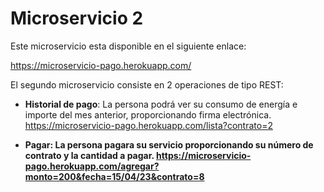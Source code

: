 # Microservicio 2

Este microservicio esta disponible en el siguiente enlace:

https://microservicio-pago.herokuapp.com/

El segundo microservicio consiste en 2 operaciones de tipo REST:
- <b>Historial de pago</b>: La persona podrá ver su consumo de energía e importe del mes anterior, proporcionando firma electrónica.
https://microservicio-pago.herokuapp.com/lista?contrato=2

- <b>Pagar<b>: La persona pagara su servicio proporcionando su número de contrato y la cantidad a pagar.
https://microservicio-pago.herokuapp.com/agregar?monto=200&fecha=15/04/23&contrato=8



